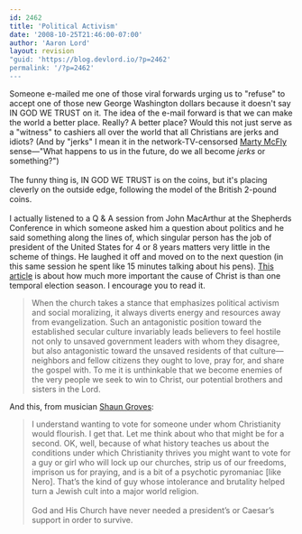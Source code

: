 ```yaml
---
id: 2462
title: 'Political Activism'
date: '2008-10-25T21:46:00-07:00'
author: 'Aaron Lord'
layout: revision
"guid: 'https://blog.devlord.io/?p=2462'
permalink: '/?p=2462'
---
```


Someone e-mailed me one of those viral forwards urging us to "refuse" to accept one of those new George Washington dollars because it doesn't say IN GOD WE TRUST on it.  The idea of the e-mail forward is that we can make the world a better place.  Really?  A better place?  Would this not just serve as a "witness" to cashiers all over the world that all Christians are jerks and idiots?  (And by "jerks" I mean it in the network-TV-censorsed <a href="http://www.imdb.com/title/tt0088763/quotes">Marty McFly</a> sense—"What happens to us in the future, do we all become <i>jerks</i> or something?")<br /><br /><a href="http://www.usmint.gov/images/mint_programs/$1coin/picEdgeLettering_stack.jpg"><img src="http://www.usmint.gov/images/mint_programs/$1coin/picEdgeLettering_stack.jpg" border="0" alt="" /></a>The funny thing is, IN GOD WE TRUST is on the coins, but it's placing cleverly on the outside edge, following the model of the British 2-pound coins.<br /><br />I actually listened to a Q &amp; A session from John MacArthur at the Shepherds Conference in which someone asked him a question about politics and he said something along the lines of, which singular person has the job of president of the United States for 4 or 8 years matters very little in the scheme of things.  He laughed it off and moved on to the next question (in this same session he spent like 15 minutes talking about his pens).  <a href="http://www.sfpulpit.com/2008/10/19/politics-activism-and-the-gospel/">This article</a> is about how much more important the cause of Christ is than one temporal election season.  I encourage you to read it.<blockquote>When the church takes a stance that emphasizes political activism and social moralizing, it always diverts energy and resources away from evangelization. Such an antagonistic position toward the established secular culture invariably leads believers to feel hostile not only to unsaved government leaders with whom they disagree, but also antagonistic toward the unsaved residents of that culture—neighbors and fellow citizens they ought to love, pray for, and share the gospel with. To me it is unthinkable that we become enemies of the very people we seek to win to Christ, our potential brothers and sisters in the Lord.</blockquote>And this, from musician <a href="http://www.shaungroves.com/shlog/comments/help_the_church_vote_for_a_madman/">Shaun Groves</a>:<br /><blockquote>I understand wanting to vote for someone under whom Christianity would flourish.  I get that.  Let me think about who that might be for a second.  OK, well, because of what history teaches us about the conditions under which Christianity thrives you might want to vote for a guy or girl who will lock up our churches, strip us of our freedoms, imprison us for praying, and is a bit of a psychotic pyromaniac [like Nero].  That’s the kind of guy whose intolerance and brutality helped turn a Jewish cult into a major world religion.<br /><br />God and His Church have never needed a president’s or Caesar’s support in order to survive.</blockquote><div class="blogger-post-footer"></div>